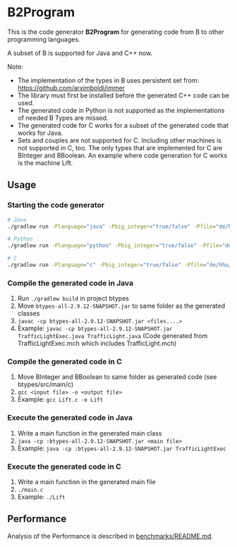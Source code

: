 # B2Program

This is the code generator **B2Program** for generating code from B to other
programming languages.

A subset of B is supported for Java and C++ now.

Note:

* The implementation of the types in B uses persistent set from:
  https://github.com/arximboldi/immer
* The library must first be installed before the generated C++ code can be used.
* The generated code in Python is not supported as the implementations of needed
  B Types are missed.
* The generated code for C works for a subset of the generated code that works
  for Java.
* Sets and couples are not supported for C.
  Including other machines is not supported in C, too.
  The only types that are implemented for C are BInteger and BBoolean.
  An example where code generation for C works is the machine Lift.

## Usage

### Starting the code generator

```bash
# Java
./gradlew run -Planguage="java" -Pbig_integer="true/false" -Pfile="de/hhu/stups/codegenerator/testfiles/Lift.mch"

# Python
./gradlew run -Planguage="python" -Pbig_integer="true/false" -Pfile="de/hhu/stups/codegenerator/testfiles/Lift.mch"

# C
./gradlew run -Planguage="c" -Pbig_integer="true/false" -Pfile="de/hhu/stups/codegenerator/testfiles/Lift.mch"
```

### Compile the generated code in Java

1. Run `./gradlew build` in project btypes
2. Move `btypes-all-2.9.12-SNAPSHOT.jar` to same folder as the generated classes
3. `javac -cp btypes-all-2.9.12-SNAPSHOT.jar <files....>`
4. Example: `javac -cp btypes-all-2.9.12-SNAPSHOT.jar TrafficLightExec.java TrafficLight.java`
  (Code generated from TrafficLightExec.mch which includes TrafficLight.mch)

### Compile the generated code in C

1. Move BInteger and BBoolean to same folder as generated code (see btypes/src/main/c)
2. `gcc <input file> -o <output file>`
3. Example: `gcc Lift.c -o Lift`

### Execute the generated code in Java

1. Write a main function in the generated main class
2. `java -cp :btypes-all-2.9.12-SNAPSHOT.jar <main file>`
3. Example: `java -cp :btypes-all-2.9.12-SNAPSHOT.jar TrafficLightExec`

### Execute the generated code in C

1. Write a main function in the generated main file
2. `./main.c`
3. Example: `./Lift`

## Performance

Analysis of the Performance is described in
[benchmarks/README.md](benchmarks/README.md).
